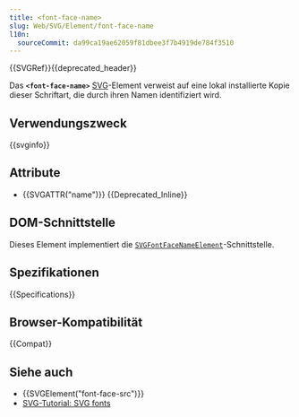 ```yaml
---
title: <font-face-name>
slug: Web/SVG/Element/font-face-name
l10n:
  sourceCommit: da99ca19ae62059f81dbee3f7b4919de784f3510
---
```


{{SVGRef}}{{deprecated_header}}

Das **`<font-face-name>`** [SVG](/de/docs/Web/SVG)-Element verweist auf eine lokal installierte Kopie dieser Schriftart, die durch ihren Namen identifiziert wird.

## Verwendungszweck

{{svginfo}}

## Attribute

- {{SVGATTR("name")}} {{Deprecated_Inline}}

## DOM-Schnittstelle

Dieses Element implementiert die [`SVGFontFaceNameElement`](/de/docs/Web/API/SVGFontFaceNameElement)-Schnittstelle.

## Spezifikationen

{{Specifications}}

## Browser-Kompatibilität

{{Compat}}

## Siehe auch

- {{SVGElement("font-face-src")}}
- [SVG-Tutorial: SVG fonts](/de/docs/Web/SVG/Tutorial/SVG_fonts)

